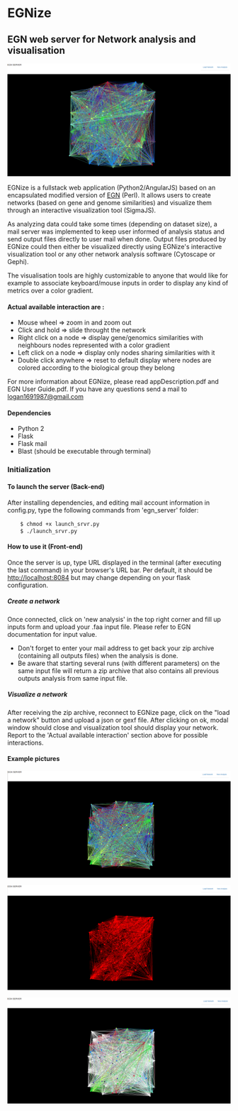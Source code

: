 # EGNize
## EGN web server for Network analysis and visualisation

![Alt text](/network_example4.png?raw=true "intro network")

EGNize is a fullstack web application (Python2/AngularJS) based on an encapsulated modified version of
[EGN](https://bmcevolbiol.biomedcentral.com/articles/10.1186/1471-2148-13-146) (Perl). It allows users to create networks (based on gene and genome similarities) and visualize them through an
interactive visualization tool (SigmaJS).

As analyzing data could take some times (depending on dataset size), a mail server was implemented to keep user
informed of analysis status and send output files directly to user mail when done.
Output files produced by EGNize could then either be visualized directly using EGNize's interactive visualization tool or any
other network analysis software (Cytoscape or Gephi).

The visualisation tools are highly customizable to anyone that would like for example to associate keyboard/mouse inputs in order to display any kind of metrics over a color gradient.

#### Actual available interaction are :
- Mouse wheel           => zoom in and zoom out
- Click and hold        => slide throught the network
- Right click on a node => display gene/genomics similarities with neighbours nodes represented with a color gradient
- Left click on a node  => display only nodes sharing similarities with it
- Double click anywhere => reset to default display where nodes are colored according to the biological group they belong

For more information about EGNize, please read appDescription.pdf and EGN User Guide.pdf.
If you have any questions send a mail to <logan1691987@gmail.com>

#### Dependencies
- Python 2
- Flask
- Flask mail
- Blast (should be executable through terminal)

### Initialization

#### To launch the server (Back-end)
After installing dependencies, and editing mail account information in config.py, type the following commands from 'egn_server' folder:

        $ chmod +x launch_srvr.py
        $ ./launch_srvr.py

#### How to use it (Front-end)

Once the server is up, type URL displayed in the terminal (after executing the last command) in your browser's URL bar.
Per default, it should be <http://localhost:8084> but may change depending on your flask configuration.

##### Create a network

Once connected, click on 'new analysis' in the top right corner and fill up inputs form and upload your .faa input file.
Please refer to EGN documentation for input value.
- Don't forget to enter your mail address to get back your zip archive (containing all outputs files) when the analysis is done.
- Be aware that starting several runs (with different parameters) on the same input file will return a zip archive that also contains all previous outputs analysis from same input file.


##### Visualize a network

After receiving the zip archive, reconnect to EGNize page, click on the "load a network" button and upload a json or gexf file.
After clicking on ok, modal window should close and visualization tool should display your network.
Report to the 'Actual available interaction' section above for possible interactions.

#### Example pictures

![Alt text](/network_example.png?raw=true "biological group network")

![Alt text](/network_example2.png?raw=true "neighboorhood")

![Alt text](/network_example3.png?raw=true "gene similarity")



